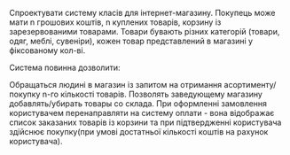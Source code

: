 Спроектувати систему класів для інтернет-магазину.
Покупець може мати n грошових коштів, n куплених товарів, корзину із зарезервованими товарами.
Товари бувають різних категорій (товари, одяг, меблі, сувеніри), кожен товар представлений в магазині у фіксованому кол-ві.

Система повинна дозволити:

Обращаться людині в магазин із запитом на отримання асортименту/покупку n-го кількості товарів.
Позволять заведующему магазину добавлять/убирать товары со склада.
При оформленні замовлення користувачем перенаправляти на систему оплати - вона відображає список заказаних товарів із корзини та при підтвердженні користувача здійснює покупку(при умові достатньої кількості коштів на рахунок користувача).
